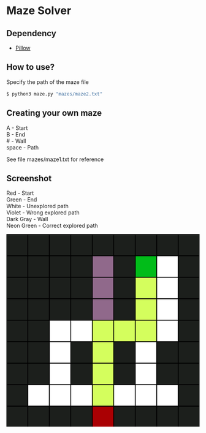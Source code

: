 # Maze Solver

## Dependency
- [Pillow](https://github.com/python-pillow/Pillow)

## How to use?
Specify the path of the maze file

```bash
$ python3 maze.py "mazes/maze2.txt"
```

## Creating your own maze
A - Start\
B - End\
\# - Wall\
space - Path

See file mazes/maze1.txt for reference

## Screenshot
Red - Start\
Green - End\
White - Unexplored path\
Violet - Wrong explored path\
Dark Gray - Wall\
Neon Green - Correct explored path

![alt text](assets/screenshot.png?raw=true "Screenshot")
